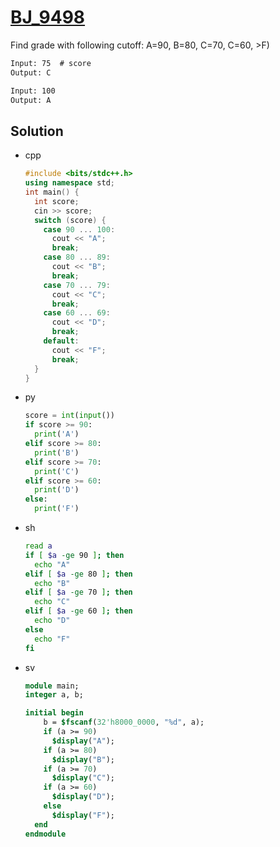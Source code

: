 # [BJ_9498](https://acmicpc.net/problem/9498)

Find grade with following cutoff: A=90, B=80, C=70, C=60, >F)

```txt
Input: 75  # score
Output: C

Input: 100
Output: A
```

## Solution

* cpp

  ```cpp
  #include <bits/stdc++.h>
  using namespace std;
  int main() {
    int score;
    cin >> score;
    switch (score) {
      case 90 ... 100:
        cout << "A";
        break;
      case 80 ... 89:
        cout << "B";
        break;
      case 70 ... 79:
        cout << "C";
        break;
      case 60 ... 69:
        cout << "D";
        break;
      default:
        cout << "F";
        break;
    }
  }
  ```

* py

  ```py
  score = int(input())
  if score >= 90:
    print('A')
  elif score >= 80:
    print('B')
  elif score >= 70:
    print('C')
  elif score >= 60:
    print('D')
  else:
    print('F')
  ```

* sh

  ```sh
  read a
  if [ $a -ge 90 ]; then
    echo "A"
  elif [ $a -ge 80 ]; then
    echo "B"
  elif [ $a -ge 70 ]; then
    echo "C"
  elif [ $a -ge 60 ]; then
    echo "D"
  else
    echo "F"
  fi
  ```

* sv

  ```sv
  module main;
  integer a, b;

  initial begin
      b = $fscanf(32'h8000_0000, "%d", a);
      if (a >= 90)
        $display("A");
      if (a >= 80)
        $display("B");
      if (a >= 70)
        $display("C");
      if (a >= 60)
        $display("D");
      else
        $display("F");
    end
  endmodule
  ```
